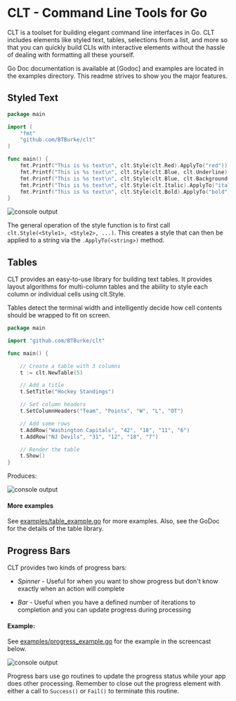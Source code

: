 CLT - Command Line Tools for Go
===
CLT is a toolset for building elegant command line interfaces in Go.  CLT includes elements like styled text, tables, selections from a list, and more so that you can quickly build CLIs with interactive elements without the hassle of dealing with formatting all these yourself.

Go Doc documentation is available at [Godoc] and examples are located in the examples directory.  This readme strives to show you the major features.

## Styled Text
```go
package main

import (
	"fmt"
	"github.com/BTBurke/clt"
)

func main() {
	fmt.Printf("This is %s text\n", clt.Style(clt.Red).ApplyTo("red"))
	fmt.Printf("This is %s text\n", clt.Style(clt.Blue, clt.Underline).ApplyTo("blue and underlined"))
	fmt.Printf("This is %s text\n", clt.Style(clt.Blue, clt.Background(clt.White)).ApplyTo("blue on a white background"))
	fmt.Printf("This is %s text\n", clt.Style(clt.Italic).ApplyTo("italic"))
	fmt.Printf("This is %s text\n", clt.Style(clt.Bold).ApplyTo("bold"))
}
```
![console output](https://s3.amazonaws.com/btburke-github/styles_example.png)

The general operation of the style function is to first call `clt.Style(<Style1>, <Style2>, ...)`.  This creates a style that can then be applied to a string via the `.ApplyTo(<string>)` method.

## Tables

CLT provides an easy-to-use library for building text tables.  It provides layout algorithms for multi-column tables and the ability to style each column or individual cells using clt.Style.

Tables detect the terminal width and intelligently decide how cell contents should be wrapped to fit on screen.
```go
package main

import "github.com/BTBurke/clt"

func main() {

	// Create a table with 3 columns
	t := clt.NewTable(5)

	// Add a title
	t.SetTitle("Hockey Standings")

	// Set column headers
	t.SetColumnHeaders("Team", "Points", "W", "L", "OT")

	// Add some rows
	t.AddRow("Washington Capitals", "42", "18", "11", "6")
	t.AddRow("NJ Devils", "31", "12", "18", "7")

	// Render the table
	t.Show()
}
```

Produces:

![console output](https://s3.amazonaws.com/btburke-github/simple-table.png)

#### More examples
See [examples/table_example.go](https://github.com/BTBurke/clt/blob/master/examples/table_example.go) for more examples.  Also, see the GoDoc for the details of the table library.

## Progress Bars

CLT provides two kinds of progress bars:

* *Spinner* - Useful for when you want to show progress but don't know exactly when an action will complete

* *Bar* - Useful when you have a defined number of iterations to completion and you can update progress during processing

#### Example:  

See [examples/progress_example.go](https://github.com/BTBurke/clt/blob/master/examples/progress_example.go) for the example in the screencast below.

![console output](https://s3.amazonaws.com/btburke-github/progress-ex.gif)

Progress bars use go routines to update the progress status while your app does other processing.  Remember to close out the progress element with either a call to `Success()` or `Fail()` to terminate this routine.




